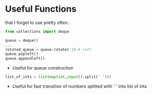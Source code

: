# Useful Functions
that I forget to use pretty often..

```Python
from collections import deque

queue = deque()
...
rotated_queue = queue.rotate(-1) # left
queue.popleft()
queue.appendleft()
```
- Useful for queue construction

```Python
list_of_ints = list(map(int,input().split(' ')))
```
- Useful for fast transition of numbers splitted with ' ' into list of ints
